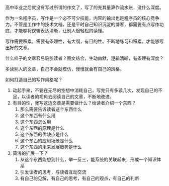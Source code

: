 高中毕业之后就没有写过所谓的作文了，写了的充其量算作流水账，没什么深度。

作为一名程序员，写作是一个必不可少技能，内容的输出也是程序员的核心竞争力。不管是工作中的技术文档，还是平时自己知识沉淀的博客，都需要有点写作功底，才能够将逻辑表达清晰，让别人很轻松的读懂。

写作需要积累，需要有条理性，有大纲，有目的性。不断地练习和积累，才能够写出好的文章。

什么样子的文章容易吸引读者？图文结合，生动幽默，逻辑清晰，有条理有深度？

多读别人的文章，自己不会就模仿，慢慢就会有自己的风格。

如何打造自己的写作风格呢？

1. 动起手来，不要在无尽的空想中消耗自己，写完只有多读几次，发现自己的不足，以读者的视角去阅读自己的文章，不断地改进。
2. 有目的性，我写这边文章是需要做什么？给读者介绍一个东西？
   1. 那么需要告诉读者这个东西什么
   2. 这个东西有什么用
   3. 这个东西怎么用
   4. 这个东西的原理是什么
   5. 这个东西的优缺点是什么
   6. 这个东西的应用场景是什么
   7. 这个东西的未来发展趋势是什么
3. 简浅的扩展一下？
   1. 从这个东西能想到什么，举一反三，能系统的关联起来，形成一个知识体系
   2. 引发读者的思考，与读者互动交流
   3. 有自己的见解，有自己的思考，有自己的观点，有自己的判断 